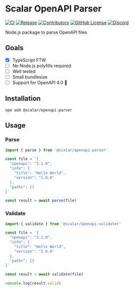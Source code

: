 # Scalar OpenAPI Parser

[![CI](https://github.com/scalar/openapi-parser/actions/workflows/ci.yml/badge.svg)](https://github.com/scalar/openapi-parser/actions/workflows/ci.yml)
[![Release](https://github.com/scalar/openapi-parser/actions/workflows/release.yml/badge.svg)](https://github.com/scalar/openapi-parser/actions/workflows/release.yml)
[![Contributors](https://img.shields.io/github/contributors/scalar/openapi-parser)](https://github.com/scalar/openapi-parser/graphs/contributors)
[![GitHub License](https://img.shields.io/github/license/scalar/openapi-parser)](https://github.com/scalar/openapi-parser/blob/main/LICENSE)
[![Discord](https://img.shields.io/discord/1135330207960678410?style=flat&color=5865F2)](https://discord.gg/8HeZcRGPFS)

Node.js package to parse OpenAPI files

## Goals

- [x] TypeScript FTW
- [ ] No Node.js polyfills required
- [ ] Well tested
- [ ] Small bundlesize
- [ ] Support for OpenAPI 4.0 👀

## Installation

```
npm add @scalar/openapi-parser
```

## Usage

### Parse

```ts
import { parse } from '@scalar/openapi-parser'

const file = `{
  "openapi": "3.1.0",
  "info": {
    "title": "Hello World",
    "version": "1.0.0"
  },
  "paths": {}
}`

const result = await parse(file)
```

### Validate

```ts
import { validate } from '@scalar/openapi-validater'

const file = `{
  "openapi": "3.1.0",
  "info": {
    "title": "Hello World",
    "version": "1.0.0"
  },
  "paths": {}
}`

const result = await validate(file)

console.log(result.valid)
```